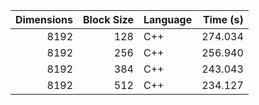 |   Dimensions |   Block Size | Language   |   Time (s) |
|-------------:|-------------:|:-----------|-----------:|
|         8192 |          128 | C++        |    274.034 |
|         8192 |          256 | C++        |    256.940 |
|         8192 |          384 | C++        |    243.043 |
|         8192 |          512 | C++        |    234.127 |